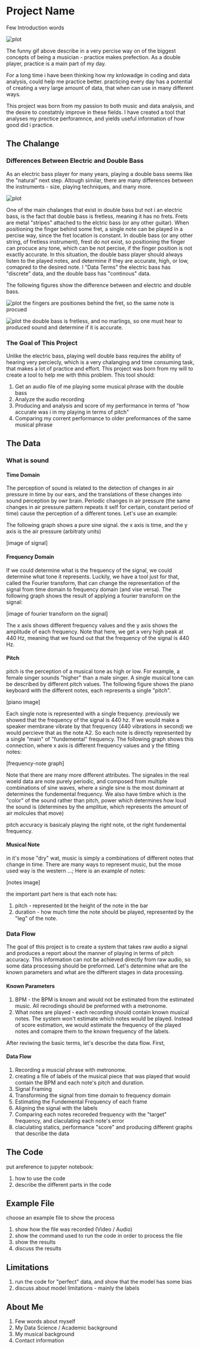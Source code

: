 # Project Name

Few Introduction words

![plot](./images/carnegie-hall-joke.webp)

The funny gif above describe in a very percise way on of the biggest concepts of being a musician - practice makes prefection.
As a double player, practice is a main part of my day. 

For a long time i have been thinking how my knlowadge in coding and data analysis, could help me practice better. practicing every day has a potential of creating a very large amount of data, that when can use in many different ways.

This project was born from my passion to both music and data analysis, and the desire to constatnly improve in these fields. I have created a tool that analyses my prectice perforamnce, and yields useful information of how good did i practice. 

## The Chalange 

### Differences Between Electric and Double Bass

As an electric bass player for many years, playing a double bass seems like the "natural" next step. Altough similar, there are many differences between the instruments - size, playing techniques, and many more.

![plot](./images/electric_vs_double.jpeg)

One of the main chalanges that exist in double bass but not i an electric bass, is the fact that double bass is fretless, meaning it has no frets. 
Frets are metal "stripes" attached to the elctric bass (or any other guitar). When positioning the finger behind some fret, a single note can be played in a percise way, since the fret location is constant. In double bass (or any other string, of fretless instrument), frest do not exist, so positioning the finger can procuce any tone, which can be not percise, if the finger position is not exactly accurate. In this situation, the double bass player should always listen to the played notes, and determine if they are accurate, high, or low, comapred to the desired note. I "Data Terms" the electric bass has "discrete" data, and the double bass has "continous" data.

The following figures show the difference between and electric and double bass.

![plot](./images/electric_hand.jpeg)
the fingers are positiones behind the fret, so the same note is procued

![plot](./images/double_hand.jpeg)
the double bass is fretless, and no marlings, so one must hear to produced sound and determine if it is accurate.

### The Goal of This Project

Unlike the electric bass, playing well double bass requires the ability of hearing very perciecly, which is a very chalanging and time consuming task, that makes a lot of practice and effort.
This project was born from my will to create a tool to help me with thhis problem. This tool should:
1. Get an audio file of me playing some musical phrase with the double bass
2. Analyze the audio recording
3. Producing and analysis and score of my performance in terms of "how accurate was i in my playing in terms of pitch"
4. Comparing my corrent performance to older preformances of the same musical phrase

## The Data

### What is sound

#### Time Domain
The perception of sound is related to the detection of changes in air pressure in time by our ears, and the translations of these changes into sound perception by owr brain.  Periodic changes in air pressure (the same changes in air pressure pattern repeats it self for certain, constant period of time) cause the perception of a different tones. Let's use an example:

The following graph shows a pure sine signal. the x axis is time, and the y axis is the air pressure (arbitraty units)

[image of signal]

#### Frequency Domain

If we could determine what is the frequency of the signal, we could determine what tone it represents. Luckily, we have a tool just for that, called the Fourier transform, that can change the representation of the signal from time domain to frequency domain (and vise versa). The following graph shows the result of applying a fourier transform on the signal:

[image of fourier transform on the signal]

The x axis shows different frequency values and the y axis shows the amplitude of each frequency. Note that here, we get a very high peak at 440 Hz, meaning that we found out that the frequency of the signal is 440 Hz.

#### Pitch

pitch is the perception of a musical tone as high or low. For example, a female singer sounds "higher" than a male singer. A single musical tone can be described by different pitch values. The following figure shows the piano keyboard with the different notes, each represents a single "pitch".

[piano image]

Each single note is represented with a single frequency. previously we showed that the frequency of the signal is 440 hz. If we would make a speaker membrane vibrate by that frequency (440 vibrations in second) we would percieve that as the note A2. So each note is directly represented by a single "main" of "fundemental" frequency. The following graph shows this connection, where x axis is different frequency values and y the fitting notes:

[frequency-note graph]

Note that there are many more different attributes. The signales in the real woeld data are note purely periodic, and composed from multiple combinations of sine waves, where a single sine is the most dominant at determines the fundemental frequency. We also have timbre which is the "color" of the sound rather than pitch, power which determines how loud the sound is (determines by the amplitue, which represents the amount of air molcules that move)

pitch accuracy is basicaly playing the right note, ot the right fundemental frequency.

#### Musical Note

in it's mose "dry" wat, music is simply a combinations of different notes that change in time. There are many ways to represent music, but the mose used way is the western ...; Here is an example of notes:

[notes image]

the important part here is that each note has:
1. pitch - represented bt the height of the note in the bar
2. duration - how much time the note should be played, represented by the "leg" of the note.

### Data Flow

The goal of this project is to create a system that takes raw audio a signal and produces a report about the manner of playing in terms of pitch accuracy. This information can not be achieved directly from raw audio, so some data processing should be preformed. Let's determine what are the known parameters and what are the different stages in data processing.

#### Known Parameters

1. BPM - the BPM is known and would not be estimated from the estimated music. All recrodings should be preformed with a metronome.
2. What notes are played - each recording should contain known musical notes. The system won't estimate which notes would be played. Instead of score estimation, we would estimate the frequency of the played notes and comapre them to the known frequency of the labels.

After reviwing the basic terms, let's describe the data flow. First, 

#### Data Flow
1. Recording a muscial phrase with metronome.
2. creating a file of labels of the musical piece that was played that would contain the BPM and each note's pitch and duration.
3. Signal Framing
4. Transforming the signal from time domain to frequency domain
5. Estimating the Fundemental Frequency of each frame
6. Aligning the signal with the labels
7. Comparing each notes recoreded frequency with the "target" frequency, and claculating each note's error
8. claculating statics, performance "score" and producing different graphs that describe the data

## The Code

put areference to jupyter notebook:
1. how to use the code
2. describe the different parts in the code 

## Example File

choose an example file to show the process
1. show how the file was recorded (Video / Audio)
2. show the command used to run the code in order to process the file
3. show the results
4. discuss the results

## Limitations

1. run the code for "perfect" data, and show that the model has some bias 
2. discuss about model limitations - mainly the labels

## About Me

1. Few words about myself
2. My Data Science / Academic background
3. My musical background
4. Contact information
